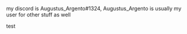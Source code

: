 my discord is Augustus_Argento#1324, Augustus_Argento is usually my user for other stuff as well

test